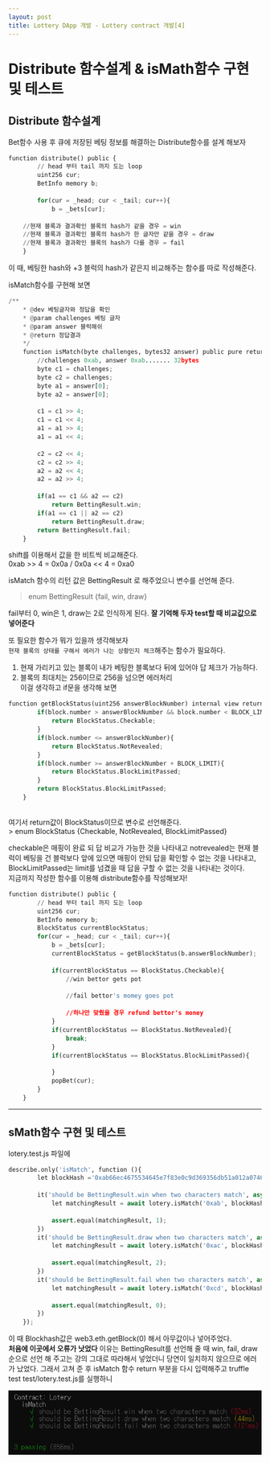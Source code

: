 ```yaml
---
layout: post
title: Lottery DApp 개발 - Lottery contract 개발[4]
---
```

# Distribute 함수설계 & isMath함수 구현 및 테스트

## Distribute 함수설계<br/>

Bet함수 사용 후 큐에 저장된 베팅 정보를 해결하는 Distribute함수를 설계 해보자<br/>
```python
function distribute() public {
        // head 부터 tail 까지 도는 loop
        uint256 cur;
        BetInfo memory b;
        
        for(cur = _head; cur < _tail; cur++){
            b = _bets[cur];
	
	//현재 블록과 결과확인 블록의 hash가 같을 경우 = win
	//현재 블록과 결과확인 블록의 hash가 한 글자만 같을 경우 = draw
	//현재 블록과 결과확인 블록의 hash가 다를 경우 = fail
    }
```

이 때, 베팅한 hash와 +3 블럭의 hash가 같은지 비교해주는 함수를 따로 작성해준다.


isMatch함수를 구현해 보면


```python
/**
    * @dev 베팅글자와 정답을 확인
    * @param challenges 베팅 글자
    * @param answer 블럭해쉬
    * @return 정답결과
    */
    function isMatch(byte challenges, bytes32 answer) public pure returns(BettingResult){
        //challenges 0xab, answer 0xab....... 32bytes
        byte c1 = challenges;
        byte c2 = challenges;
        byte a1 = answer[0];
        byte a2 = answer[0];

        c1 = c1 >> 4;
        c1 = c1 << 4;
        a1 = a1 >> 4;
        a1 = a1 << 4;

        c2 = c2 << 4;
        c2 = c2 >> 4;
        a2 = a2 << 4;
        a2 = a2 >> 4;

        if(a1 == c1 && a2 == c2)
            return BettingResult.win;
        if(a1 == c1 || a2 == c2)
            return BettingResult.draw;
        return BettingResult.fail;
    }
```
shift를 이용해서 값을 한 비트씩 비교해준다.<br/>
0xab >> 4 = 0x0a / 0x0a << 4 = 0xa0


isMatch 함수의 리턴 값은 BettingResult 로 해주었으니 변수를 선언해 준다.<br/>
> enum BettingResult {fail, win, draw}


fail부터 0, win은 1, draw는 2로 인식하게 된다. 
**잘 기억해 두자 test할 때 비교값으로 넣어준다**<br/>

또 필요한 함수가 뭐가 있을까 생각해보자<br/>
`현재 블록의 상태를 구해서 에러가 나는 상황인지 체크`해주는 함수가 필요하다.
1. 현재 가리키고 있는 블록이 내가 베팅한 블록보다 뒤에 있어야 답 체크가 가능하다.
2. 블록의 최대치는 256이므로 256을 넘으면 에러처리<br/>
이걸 생각하고 if문을 생각해 보면<br/>
```python
function getBlockStatus(uint256 answerBlockNumber) internal view returns(BlockStatus) {
        if(block.number > answerBlockNumber && block.number < BLOCK_LIMIT + answerBlockNumber){
            return BlockStatus.Checkable;
        }
        if(block.number <= answerBlockNumber){
            return BlockStatus.NotRevealed;
        }
        if(block.number >= answerBlockNumber + BLOCK_LIMIT){
            return BlockStatus.BlockLimitPassed;
        }
        return BlockStatus.BlockLimitPassed;
    }
```
<br/>
여기서 return값이 BlockStatus이므로 변수로 선언해준다.<br/>
>  enum BlockStatus {Checkable, NotRevealed, BlockLimitPassed}


checkable은 매핑이 완료 되 답 비교가 가능한 것을 나타내고 notrevealed는 현재 블럭이 베팅을 건 블럭보다 앞에 있으면 매핑이 안되 답을 확인할 수 없는 것을 나타내고, BlockLimitPassed는 limit를 넘겼을 때 답을 구할 수 없는 것을 나타내는 것이다.
<br/>
지금까지 작성한 함수를 이용해 distribute함수를 작성해보자!<br/>

```python
function distribute() public {
        // head 부터 tail 까지 도는 loop
        uint256 cur;
        BetInfo memory b;
        BlockStatus currentBlockStatus;
        for(cur = _head; cur < _tail; cur++){
            b = _bets[cur];
            currentBlockStatus = getBlockStatus(b.answerBlockNumber);

            if(currentBlockStatus == BlockStatus.Checkable){
                //win bettor gets pot

                //fail bettor's momey goes pot

                //하나만 맞췄을 경우 refund bettor's money
            }
            if(currentBlockStatus == BlockStatus.NotRevealed){
                break;
            }
            if(currentBlockStatus == BlockStatus.BlockLimitPassed){
                
            }
            popBet(cur);
        }
    }
```
******
## sMath함수 구현 및 테스트


lotery.test.js 파일에
```python
describe.only('isMatch', function (){
        let blockHash ='0xab66ec4675534645e7f83e0c9d369356db51a012a0746e2f0e82df38a345b38b'
	
        it('should be BettingResult.win when two characters match', async () =>{
            let matchingResult = await lotery.isMatch('0xab', blockHash);

            assert.equal(matchingResult, 1);
        })
        it('should be BettingResult.draw when two characters match', async () =>{
            let matchingResult = await lotery.isMatch('0xac', blockHash);

            assert.equal(matchingResult, 2);
        })
        it('should be BettingResult.fail when two characters match', async () =>{
            let matchingResult = await lotery.isMatch('0xcd', blockHash);

            assert.equal(matchingResult, 0);
        })
    });
```
이 때 Blockhash값은 web3.eth.getBlock(0) 해서 아무값이나 넣어주었다.<br/>
**처음에 이곳에서 오류가 낫었다**
이유는 BettingResult를 선언해 줄 때 win, fail, draw 순으로 선언 해 주고는 강의 그대로 따라해서 넣었더니
당연이 일치하지 않으므로 에러가 났었다. 그래서 고쳐 준 후 isMatch 함수 return 부분을 다시 입력해주고
truffle test test/lotery.test.js를 실행하니 <br/>

<img src="/assets/images/4-12_1.PNG">
